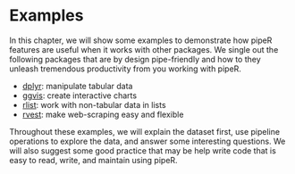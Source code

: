 # Examples

In this chapter, we will show some examples to demonstrate how pipeR features are useful when it works with other packages. We single out the following packages that are by design pipe-friendly and how to they unleash tremendous productivity from you working with pipeR.

* [dplyr](https://github.com/hadley/dplyr): manipulate tabular data
* [ggvis](http://ggvis.rstudio.com/): create interactive charts
* [rlist](http://renkun.me/rlist/): work with non-tabular data in lists
* [rvest](https://github.com/hadley/rvest): make web-scraping easy and flexible

Throughout these examples, we will explain the dataset first, use pipeline operations to explore the data, and answer some interesting questions. We will also suggest some good practice that may be help write code that is easy to read, write, and maintain using pipeR.
